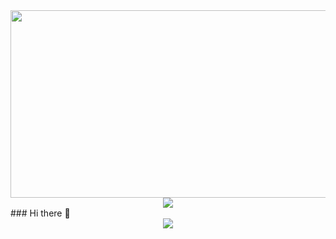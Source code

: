 <div align="center">
  <img src="https://media.giphy.com/media/dWesBcTLavkZuG35MI/giphy.gif" width="600" height="300"/>
  <img src="https://media.giphy.com/media/M9gbBd9nbDrOTu1Mqx/giphy.gif" width="auto"/>
</div>
### Hi there 👋
<div id="header" align="center">
  
</div>
<div align="center">
  <img src="https://holopin.me/darkshadow" width="auto" height = 'auto'/>
</div>

<!--
**Darkshadow0001boss/Darkshadow0001boss** is a ✨ _special_ ✨ repository because its `README.md` (this file) appears on your GitHub profile.

Here are some ideas to get you started:

- 🔭 I’m currently working on ...
- 🌱 I’m currently learning ...
- 👯 I’m looking to collaborate on ...
- 🤔 I’m looking for help with ...
- 💬 Ask me about ...
- 📫 How to reach me: ...
- 😄 Pronouns: ...
- ⚡ Fun fact: ...
-->
